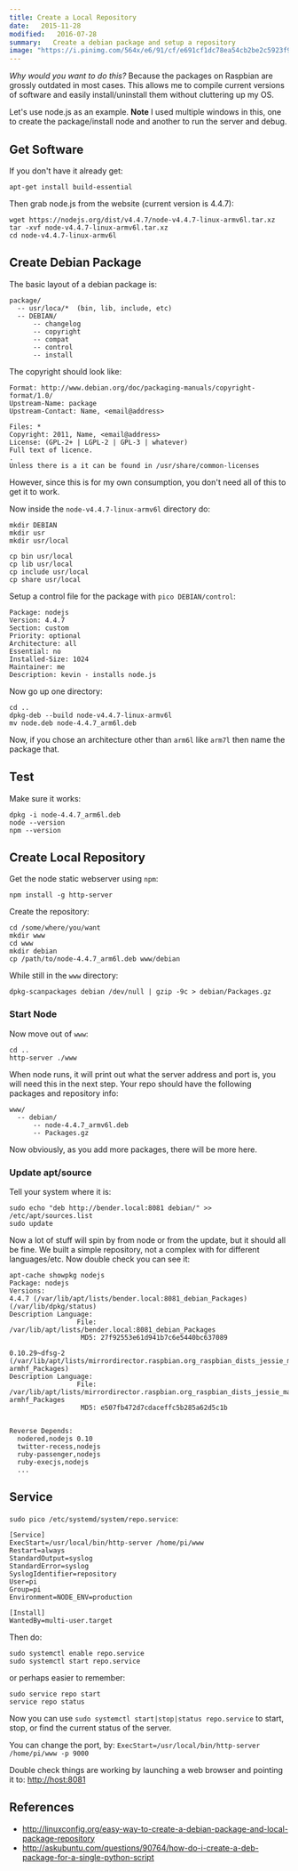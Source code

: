 ```yaml
---
title: Create a Local Repository
date:   2015-11-28
modified:   2016-07-28
summary:   Create a debian package and setup a repository
image: "https://i.pinimg.com/564x/e6/91/cf/e691cf1dc78ea54cb2be2c5923f9a2f2.jpg"
---
```


*Why would you want to do this?* Because the packages on Raspbian are
grossly outdated in most cases. This allows me to compile current
versions of software and easily install/uninstall them without
cluttering up my OS.

Let\'s use node.js as an example. **Note** I used multiple windows in
this, one to create the package/install node and another to run the
server and debug.

Get Software
------------

If you don\'t have it already get:

    apt-get install build-essential

Then grab node.js from the website (current version is 4.4.7):

    wget https://nodejs.org/dist/v4.4.7/node-v4.4.7-linux-armv6l.tar.xz
    tar -xvf node-v4.4.7-linux-armv6l.tar.xz
    cd node-v4.4.7-linux-armv6l

Create Debian Package
---------------------

The basic layout of a debian package is:

    package/
      -- usr/loca/*  (bin, lib, include, etc)
      -- DEBIAN/
          -- changelog
          -- copyright
          -- compat
          -- control
          -- install

The copyright should look like:

    Format: http://www.debian.org/doc/packaging-manuals/copyright-format/1.0/
    Upstream-Name: package
    Upstream-Contact: Name, <email@address>

    Files: *
    Copyright: 2011, Name, <email@address>
    License: (GPL-2+ | LGPL-2 | GPL-3 | whatever)
    Full text of licence.
    .
    Unless there is a it can be found in /usr/share/common-licenses

However, since this is for my own consumption, you don\'t need all of
this to get it to work.

Now inside the `node-v4.4.7-linux-armv6l` directory do:

    mkdir DEBIAN
    mkdir usr
    mkdir usr/local

    cp bin usr/local
    cp lib usr/local
    cp include usr/local
    cp share usr/local

Setup a control file for the package with `pico DEBIAN/control`:

    Package: nodejs
    Version: 4.4.7
    Section: custom
    Priority: optional
    Architecture: all
    Essential: no
    Installed-Size: 1024
    Maintainer: me
    Description: kevin - installs node.js

Now go up one directory:

    cd ..
    dpkg-deb --build node-v4.4.7-linux-armv6l
    mv node.deb node-4.4.7_arm6l.deb

Now, if you chose an architecture other than `arm6l` like `arm7l` then
name the package that.

Test
----

Make sure it works:

    dpkg -i node-4.4.7_arm6l.deb
    node --version
    npm --version

Create Local Repository
-----------------------

Get the node static webserver using `npm`:

    npm install -g http-server

Create the repository:

    cd /some/where/you/want
    mkdir www
    cd www
    mkdir debian
    cp /path/to/node-4.4.7_arm6l.deb www/debian

While still in the `www` directory:

    dpkg-scanpackages debian /dev/null | gzip -9c > debian/Packages.gz

### Start Node

Now move out of `www`:

    cd ..
    http-server ./www

When node runs, it will print out what the server address and port is,
you will need this in the next step. Your repo should have the following
packages and repository info:

    www/
      -- debian/
          -- node-4.4.7_armv6l.deb
          -- Packages.gz

Now obviously, as you add more packages, there will be more here.

### Update apt/source

Tell your system where it is:

    sudo echo "deb http://bender.local:8081 debian/" >> /etc/apt/sources.list
    sudo update

Now a lot of stuff will spin by from node or from the update, but it
should all be fine. We built a simple repository, not a complex with for
different languages/etc. Now double check you can see it:

    apt-cache showpkg nodejs
    Package: nodejs
    Versions:
    4.4.7 (/var/lib/apt/lists/bender.local:8081_debian_Packages) (/var/lib/dpkg/status)
    Description Language:
                     File: /var/lib/apt/lists/bender.local:8081_debian_Packages
                      MD5: 27f92553e61d941b7c6e5440bc637089

    0.10.29~dfsg-2 (/var/lib/apt/lists/mirrordirector.raspbian.org_raspbian_dists_jessie_main_binary-armhf_Packages)
    Description Language:
                     File: /var/lib/apt/lists/mirrordirector.raspbian.org_raspbian_dists_jessie_main_binary-armhf_Packages
                      MD5: e507fb472d7cdaceffc5b285a62d5c1b


    Reverse Depends:
      nodered,nodejs 0.10
      twitter-recess,nodejs
      ruby-passenger,nodejs
      ruby-execjs,nodejs
      ...

Service
-------

`sudo pico /etc/systemd/system/repo.service`:

    [Service]
    ExecStart=/usr/local/bin/http-server /home/pi/www
    Restart=always
    StandardOutput=syslog
    StandardError=syslog
    SyslogIdentifier=repository
    User=pi
    Group=pi
    Environment=NODE_ENV=production

    [Install]
    WantedBy=multi-user.target

Then do:

    sudo systemctl enable repo.service
    sudo systemctl start repo.service

or perhaps easier to remember:

    sudo service repo start
    service repo status

Now you can use `sudo systemctl start|stop|status repo.service` to
start, stop, or find the current status of the server.

You can change the port, by:
`ExecStart=/usr/local/bin/http-server /home/pi/www -p 9000`

Double check things are working by launching a web browser and pointing
it to: <http://host:8081>

References
----------

-   <http://linuxconfig.org/easy-way-to-create-a-debian-package-and-local-package-repository>
-   <http://askubuntu.com/questions/90764/how-do-i-create-a-deb-package-for-a-single-python-script>

